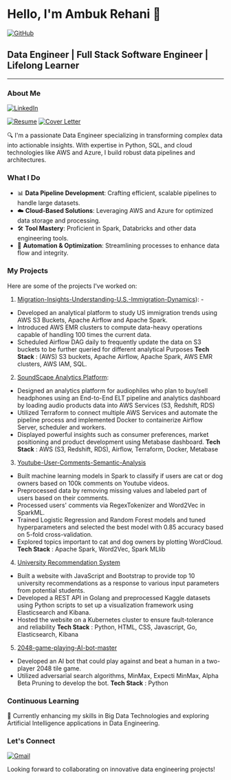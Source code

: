 # Hello, I'm Ambuk Rehani 👋


[![GitHub](https://img.shields.io/badge/GitHub-000000?style=for-the-badge&logo=GitHub&logoColor=white)](https://github.com/ambuk)


## Data Engineer | Full Stack Software Engineer | Lifelong Learner

---

### About Me 

[![LinkedIn](https://img.shields.io/badge/LinkedIn-0077B5?style=for-the-badge&logo=linkedin&logoColor=white)](https://www.linkedin.com/in/ambuk-rehani/)

[![Resume](https://img.shields.io/badge/Resume-Download-blue)](https://drive.google.com/file/d/1wVkdGNj5CZ07qBTY88NXW60gUNZpR_SC/view?usp=sharing) [![Cover Letter](https://img.shields.io/badge/Cover%20Letter-Download-brightgreen)](https://drive.google.com/file/d/1_TMEBGV3GbYQHWh0RRyy5uJMtmZa9j9s/view?usp=drive_link)


🔍 I'm a passionate Data Engineer specializing in transforming complex data into actionable insights. With expertise in Python, SQL, and cloud technologies like AWS and Azure, I build robust data pipelines and architectures.

### What I Do
- 📊 **Data Pipeline Development**: Crafting efficient, scalable pipelines to handle large datasets.
- ☁️ **Cloud-Based Solutions**: Leveraging AWS and Azure for optimized data storage and processing.
- 🛠️ **Tool Mastery**: Proficient in Spark, Databricks and other data engineering tools.
- 🤖 **Automation & Optimization**: Streamlining processes to enhance data flow and integrity.

### My Projects
Here are some of the projects I've worked on:
1. [Migration-Insights-Understanding-U.S.-Immigration-Dynamics](https://github.com/ambuk/Migration-Insights-Understanding-U.S.-Immigration-Dynamics)): -
- Developed an analytical platform to study US immigration trends using AWS S3 Buckets, Apache Airflow and Apache Spark.
- Introduced AWS EMR clusters to compute data-heavy operations capable of handling 100 times the current data.
- Scheduled Airflow DAG daily to frequently update the data on S3 buckets to be further queried for different analytical Purposes
  **Tech Stack** : (AWS) S3 buckets, Apache Airflow, Apache Spark, AWS EMR clusters, AWS IAM, SQL.

2. [SoundScape Analytics Platform](https://github.com/ambuk/SoundScape-Analytics-Platform):
- Designed an analytics platform for audiophiles who plan to buy/sell headphones using an End-to-End ELT pipeline and analytics dashboard by loading audio products data into AWS Services (S3, Redshift, RDS)
- Utilized Terraform to connect multiple AWS Services and automate the pipeline process and implemented Docker to containerize Airflow Server, scheduler and workers.
- Displayed powerful insights such as consumer preferences, market positioning and product development using Metabase dashboard.
  **Tech Stack** : AWS (S3, Redshift, RDS), Airflow, Terraform, Docker, Metabase

3. [Youtube-User-Comments-Semantic-Analysis](https://github.com/ambuk/Youtube-User-Comments-Semantic-Analysis)
- Built machine learning models in Spark to classify if users are cat or dog owners based on 100k comments on Youtube videos.
- Preprocessed data by removing missing values and labeled part of users based on their comments.
- Processed users' comments via RegexTokenizer and Word2Vec in SparkML.
- Trained Logistic Regression and Random Forest models and tuned hyperparameters and selected the best model with 0.85 accuracy based on 5-fold cross-validation.
- Explored topics important to cat and dog owners by plotting WordCloud.
  **Tech Stack** : Apache Spark, Word2Vec, Spark MLlib

4. [University Recommendation System](https://github.com/ambuk/University-Recommendation-System)
- Built a website with JavaScript and Bootstrap to provide top 10 university recommendations as a response to various input parameters from potential students.
- Developed a REST API in Golang and preprocessed Kaggle datasets using Python scripts to set up a visualization framework using Elasticsearch and Kibana.
- Hosted the website on a Kubernetes cluster to ensure fault-tolerance and reliability
 **Tech Stack** : Python, HTML, CSS, Javascript, Go, Elasticsearch, Kibana

5. [2048-game-playing-AI-bot-master](https://github.com/ambuk/2048-game-playing-AI-bot-master)
- Developed an AI bot that could play against and beat a human in a two-player 2048 tile game.
- Utilized adversarial search algorithms, MinMax, Expecti MinMax, Alpha Beta Pruning to develop the bot.
  **Tech Stack** : Python


### Continuous Learning
🌱 Currently enhancing my skills in Big Data Technologies and exploring Artificial Intelligence applications in Data Engineering.

### Let's Connect

[![Gmail](https://img.shields.io/badge/Gmail-D14836?style=for-the-badge&logo=gmail&logoColor=white)](mailto:arehani@asu.edu)

Looking forward to collaborating on innovative data engineering projects!
